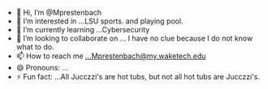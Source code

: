 - 👋 Hi, I’m @Mprestenbach
- 👀 I’m interested in ...LSU sports. and playing pool.
- 🌱 I’m currently learning ...Cybersecurity
- 💞️ I’m looking to collaborate on ... I have no clue because I do not know what to do.
- 📫 How to reach me ...Mprestenbach@my.waketech.edu
- 😄 Pronouns: ...
- ⚡ Fun fact: ...All Jucczzi's are hot tubs, but not all hot tubs are Jucczzi's.

<!---
Mprestenbach/Mprestenbach is a ✨ special ✨ repository because its `README.md` (this file) appears on your GitHub profile.
You can click the Preview link to take a look at your changes.
--->
